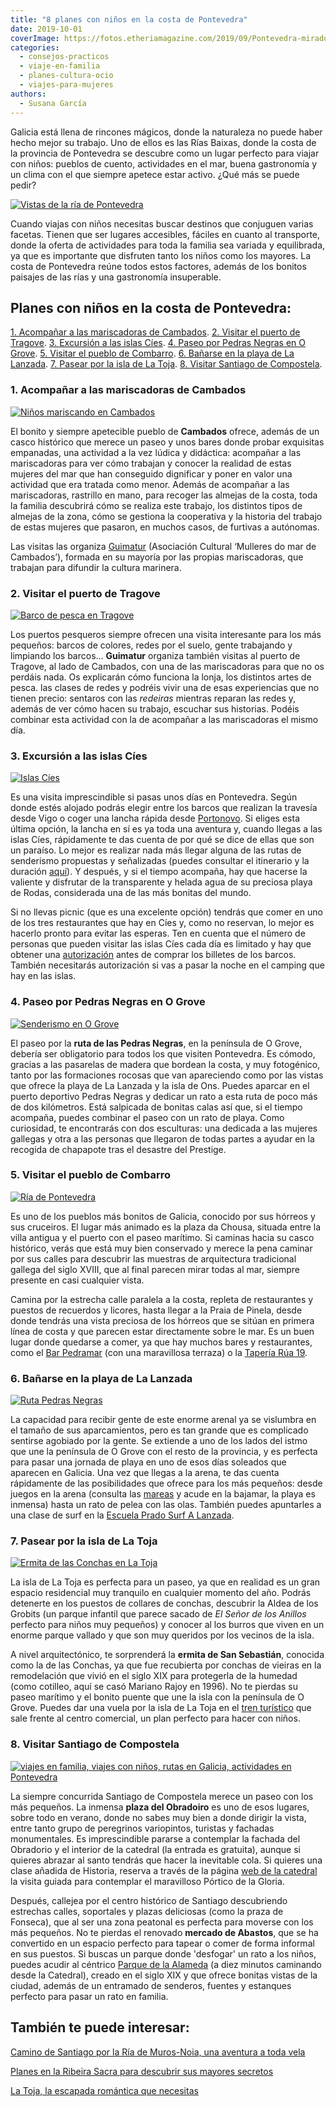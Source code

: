```yaml
---
title: "8 planes con niños en la costa de Pontevedra"
date: 2019-10-01
coverImage: https://fotos.etheriamagazine.com/2019/09/Pontevedra-mirador-a-granxa.jpg
categories: 
  - consejos-practicos
  - viaje-en-familia
  - planes-cultura-ocio
  - viajes-para-mujeres
authors: 
  - Susana García
---
```


Galicia está llena de rincones mágicos, donde la naturaleza no puede haber hecho mejor 
su trabajo. Uno de ellos es las Rías Baixas, donde la costa de la provincia de 
Pontevedra se descubre como un lugar perfecto para viajar con niños: pueblos de cuento, 
actividades en el mar, buena gastronomía y un clima con el que siempre apetece estar 
activo. ¿Qué más se puede pedir? 

[![Vistas de la ría de Pontevedra](https://fotos.etheriamagazine.com/2019/09/Pontevedra-mirador-a-granxa-900x600.jpg "Mirador de A Granxa con vistas al pueblo de Raxó y a las bateas de mejillones de la ría de Pontevedra")](https://etheriamagazine.com/2019/10/01/8-planes-con-ninos-en-la-costa-de-pontevedra-la-toja/pontevedra-mirador-a-granxa/)

Cuando viajas con niños necesitas buscar destinos que conjuguen varias facetas. Tienen 
que ser lugares accesibles, fáciles en cuanto al transporte, donde la oferta de 
actividades para toda la familia sea variada y equilibrada, ya que es importante que 
disfruten tanto los niños como los mayores. La costa de Pontevedra reúne todos estos 
factores, además de los bonitos paisajes de las rías y una gastronomía insuperable. 

## Planes con niños en la costa de Pontevedra:

[1\. Acompañar a las mariscadoras de Cambados](#Mariscadoras-Cambados). [2\. Visitar el 
puerto de Tragove](#Puerto-Tragove). [3\. Excursión a las islas Cíes](#Islas-Cíes). [4\. 
Paseo por Pedras Negras en O Grove](#Pedras-Negras). [5\. Visitar el pueblo de 
Combarro](#Combarro). [6\. Bañarse en la playa de La Lanzada](#La-Lanzada). [7\. Pasear 
por la isla de La Toja](#La-Toja). [8\. Visitar Santiago de 
Compostela](#Santiago-Compostela). 

### 1\. Acompañar a las mariscadoras de Cambados

[![Niños mariscando en Cambados](https://fotos.etheriamagazine.com/2019/09/pontevedra-cambados-mariscadoras-900x600.jpg "Recogiendo almejas con las mariscadoras en la costa de Cambados")](https://etheriamagazine.com/2019/10/01/8-planes-con-ninos-en-la-costa-de-pontevedra-la-toja/pontevedra-cambados-mariscadoras/)

El bonito y siempre apetecible pueblo de **Cambados** ofrece, además de un casco 
histórico que merece un paseo y unos bares donde probar exquisitas empanadas, una 
actividad a la vez lúdica y didáctica: acompañar a las mariscadoras para ver cómo 
trabajan y conocer la realidad de estas mujeres del mar que han conseguido dignificar y 
poner en valor una actividad que era tratada como menor. Además de acompañar a las 
mariscadoras, rastrillo en mano, para recoger las almejas de la costa, toda la familia 
descubrirá cómo se realiza este trabajo, los distintos tipos de almejas de la zona, cómo 
se gestiona la cooperativa y la historia del trabajo de estas mujeres que pasaron, en 
muchos casos, de furtivas a autónomas. 

Las visitas las organiza [Guimatur](https://guimatur.org/es/) (Asociación Cultural 
‘Mulleres do mar de Cambados’), formada en su mayoría por las propias mariscadoras, que 
trabajan para difundir la cultura marinera. 

### 2\. Visitar el puerto de Tragove

[![Barco de pesca en Tragove](https://fotos.etheriamagazine.com/2019/09/pontevedra-tragove-redeiras-900x600.jpg "Redeiras reparando las redes en el puerto de Tragove.")](https://etheriamagazine.com/2019/10/01/8-planes-con-ninos-en-la-costa-de-pontevedra-la-toja/pontevedra-tragove-redeiras/)

Los puertos pesqueros siempre ofrecen una visita interesante para los más pequeños: 
barcos de colores, redes por el suelo, gente trabajando y limpiando los barcos… 
**Guimatur** organiza también visitas al puerto de Tragove, al lado de Cambados, con una 
de las mariscadoras para que no os perdáis nada. Os explicarán cómo funciona la lonja, 
los distintos artes de pesca. las clases de redes y podréis vivir una de esas 
experiencias que no tienen precio: sentaros con las _redeiras_ mientras reparan las 
redes y, además de ver cómo hacen su trabajo, escuchar sus historias. Podéis combinar 
esta actividad con la de acompañar a las mariscadoras el mismo día. 

### 3\. Excursión a las islas Cíes

[![Islas Cíes](https://fotos.etheriamagazine.com/2019/09/islas-cies-900x675.jpg "Vista de las islas Cíes con la Praia de Rodas al fondo.")](https://etheriamagazine.com/2019/10/01/8-planes-con-ninos-en-la-costa-de-pontevedra-la-toja/islas-cies-2/)

Es una visita imprescindible si pasas unos días en Pontevedra. Según donde estés alojado 
podrás elegir entre los barcos que realizan la travesía desde Vigo o coger una lancha 
rápida desde [Portonovo](https://www.crucerosdoulla.com/es/activities/islas-cies-desde-portonovo/). 
Si eliges esta última opción, la lancha en sí es ya toda una aventura y, cuando llegas a 
las islas Cíes, rápidamente te das cuenta de por qué se dice de ellas que son un 
paraíso. Lo mejor es realizar nada más llegar alguna de las rutas de senderismo 
propuestas y señalizadas (puedes consultar el itinerario y la duración [aquí](https://illasatlanticas.gal/gl/visita-o-parque/visita-cies)). 
Y después, y si el tiempo acompaña, hay que hacerse la valiente y disfrutar de la 
transparente y helada agua de su preciosa playa de Rodas, considerada una de las más 
bonitas del mundo. 

Si no llevas picnic (que es una excelente opción) tendrás que comer en uno de los tres 
restaurantes que hay en Cíes y, como no reservan, lo mejor es hacerlo pronto para evitar 
las esperas. Ten en cuenta que el número de personas que pueden visitar las islas Cíes 
cada día es limitado y hay que obtener una [autorización](https://autorizacionillasatlanticas.xunta.gal/illasr/inicio?lang=es) 
antes de comprar los billetes de los barcos. También necesitarás autorización si vas a 
pasar la noche en el camping que hay en las islas. 

### 4\. Paseo por Pedras Negras en O Grove

[![Senderismo en O Grove](https://fotos.etheriamagazine.com/2019/09/ogrove-ruta-pedras-negras-900x587.jpg "Mirador en la ruta de las Pedras Negras.")](https://etheriamagazine.com/2019/10/01/8-planes-con-ninos-en-la-costa-de-pontevedra-la-toja/ogrove-ruta-pedras-negras/)

El paseo por la **ruta de las Pedras Negras**, en la península de O Grove, debería ser 
obligatorio para todos los que visiten Pontevedra. Es cómodo, gracias a las pasarelas de 
madera que bordean la costa, y muy fotogénico, tanto por las formaciones rocosas que van 
apareciendo como por las vistas que ofrece la playa de La Lanzada y la isla de Ons. 
Puedes aparcar en el puerto deportivo Pedras Negras y dedicar un rato a esta ruta de 
poco más de dos kilómetros. Está salpicada de bonitas calas así que, si el tiempo 
acompaña, puedes combinar el paseo con un rato de playa. Como curiosidad, te encontrarás 
con dos esculturas: una dedicada a las mujeres gallegas y otra a las personas que 
llegaron de todas partes a ayudar en la recogida de chapapote tras el desastre del 
Prestige. 

### 5\. Visitar el pueblo de Combarro

[![Ría de Pontevedra](https://fotos.etheriamagazine.com/2019/09/pontevedra-ria-combarro-900x600.jpg "Horreo en Combarro frente a la ría de Pontevedra.")](https://etheriamagazine.com/2019/10/01/8-planes-con-ninos-en-la-costa-de-pontevedra-la-toja/pontevedra-ria-combarro/)

Es uno de los pueblos más bonitos de Galicia, conocido por sus hórreos y sus cruceiros. 
El lugar más animado es la plaza da Chousa, situada entre la villa antigua y el puerto 
con el paseo marítimo. Si caminas hacia su casco histórico, verás que está muy bien 
conservado y merece la pena caminar por sus calles para descubrir las muestras de 
arquitectura tradicional gallega del siglo XVIII, que al final parecen mirar todas al 
mar, siempre presente en casi cualquier vista. 

Camina por la estrecha calle paralela a la costa, repleta de restaurantes y puestos de 
recuerdos y licores, hasta llegar a la Praia de Pinela, desde donde tendrás una vista 
preciosa de los hórreos que se sitúan en primera línea de costa y que parecen estar 
directamente sobre le mar. Es un buen lugar donde quedarse a comer, ya que hay muchos 
bares y restaurantes, como el [Bar 
Pedramar](https://www.facebook.com/pg/barpedramar/posts/) (con una maravillosa terraza) 
o la [Tapería Rúa 19](https://taperiarua19.negocio.site). 

### 6\. Bañarse en la playa de La Lanzada

[![Ruta Pedras Negras](https://fotos.etheriamagazine.com/2019/09/playa-lanzada-900x574.jpg "Playa de la Lanzada, al fondo, vista desde la ruta de las Pedras Negras.")](https://etheriamagazine.com/2019/10/01/8-planes-con-ninos-en-la-costa-de-pontevedra-la-toja/playa-lanzada/)

La capacidad para recibir gente de este enorme arenal ya se vislumbra en el tamaño de 
sus aparcamientos, pero es tan grande que es complicado sentirse agobiado por la gente. 
Se extiende a uno de los lados del istmo que une la península de O Grove con el resto de 
la provincia, y es perfecta para pasar una jornada de playa en uno de esos días soleados 
que aparecen en Galicia. Una vez que llegas a la arena, te das cuenta rápidamente de las 
posibilidades que ofrece para los más pequeños: desde juegos en la arena (consulta las [mareas](http://www.aemet.es/es/eltiempo/prediccion/playas/a-lanzada-3602201) 
y acude en la bajamar, la playa es inmensa) hasta un rato de pelea con las olas. También 
puedes apuntarles a una clase de surf en la [Escuela Prado Surf A 
Lanzada](https://pradosurfescola.com/escuela-surf-a-lanzada/). 

### 7\. Pasear por la isla de La Toja

[![Ermita de las Conchas en La Toja](https://fotos.etheriamagazine.com/2019/09/isla-toja-ermita-conchas-900x483.jpg "Ermita de San Sebastián, conocida como la de las Conchas, en la isla de La Toja.")](https://etheriamagazine.com/2019/10/01/8-planes-con-ninos-en-la-costa-de-pontevedra-la-toja/isla-toja-ermita-conchas/)

La isla de La Toja es perfecta para un paseo, ya que en realidad es un gran espacio 
residencial muy tranquilo en cualquier momento del año. Podrás detenerte en los puestos 
de collares de conchas, descubrir la Aldea de los Grobits (un parque infantil que parece 
sacado de _El Señor de los Anillos_ perfecto para niños muy pequeños) y conocer al los 
burros que viven en un enorme parque vallado y que son muy queridos por los vecinos de 
la isla. 

A nivel arquitectónico, te sorprenderá la **ermita de San Sebastián**, conocida como la 
de las Conchas, ya que fue recubierta por conchas de vieiras en la remodelación que 
vivió en el siglo XIX para protegerla de la humedad (como cotilleo, aquí se casó Mariano 
Rajoy en 1996). No te pierdas su paseo marítimo y el bonito puente que une la isla con 
la península de O Grove. Puedes dar una vuela por la isla de La Toja en el [tren 
turístico](https://www.crucerosdoulla.com/es/activities/turitren-la-toja/) que sale 
frente al centro comercial, un plan perfecto para hacer con niños. 

### 8\. Visitar Santiago de Compostela

[![viajes en familia, viajes con niños, rutas en Galicia, actividades en Pontevedra](https://fotos.etheriamagazine.com/2019/09/santiago-compostela-900x717.jpg)](https://etheriamagazine.com/2019/10/01/8-planes-con-ninos-en-la-costa-de-pontevedra-la-toja/santiago-compostela/)

La siempre concurrida Santiago de Compostela merece un paseo con los más pequeños. La 
inmensa **plaza del Obradoiro** es uno de esos lugares, sobre todo en verano, donde no 
sabes muy bien a donde dirigir la vista, entre tanto grupo de peregrinos variopintos, 
turistas y fachadas monumentales. Es imprescindible pararse a contemplar la fachada del 
Obradorio y el interior de la catedral (la entrada es gratuita), aunque si quieres 
abrazar al santo tendrás que hacer la inevitable cola. Si quieres una clase añadida de 
Historia, reserva a través de la página [web de la 
catedral](https://entradas.catedraldesantiago.es/es-ES/informacion-recinto/2/portico-gloria) 
la visita guiada para contemplar el maravilloso Pórtico de la Gloria. 

Después, callejea por el centro histórico de Santiago descubriendo estrechas calles, 
soportales y plazas deliciosas (como la praza de Fonseca), que al ser una zona peatonal 
es perfecta para moverse con los más pequeños. No te pierdas el renovado **mercado de 
Abastos**, que se ha convertido en un espacio perfecto para tapear o comer de forma 
informal en sus puestos. Si buscas un parque donde 'desfogar' un rato a los niños, 
puedes acudir al céntrico [Parque de la Alameda](http://www.parquealamedasantiago.com) 
(a diez minutos caminando desde la Catedral), creado en el siglo XIX y que ofrece 
bonitas vistas de la ciudad, además de un entramado de senderos, fuentes y estanques 
perfecto para pasar un rato en familia. 

## También te puede interesar:

[Camino de Santiago por la Ría de Muros-Noia, una aventura a toda 
vela](https://etheriamagazine.com/2021/07/14/camino-de-santiago-ria-de-muros-noia-en-velero/) 

[Planes en la Ribeira Sacra para descubrir sus mayores 
secretos](https://etheriamagazine.com/2021/06/17/planes-en-la-ribeira-sacra-con-amigas/) 

[La Toja, la escapada romántica que 
necesitas](https://etheriamagazine.com/2021/02/12/la-toja-escapada-romantica-termal-en-galicia/)
